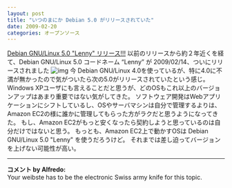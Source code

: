 ```yaml
---
layout: post
title: "いつのまにか Debian 5.0 がリリースされていた"
date: 2009-02-20
categories: オープンソース
---
```

 [Debian GNU/Linux 5.0 "Lenny" リリース!!!](http://www.debian.or.jp/blog/debian50r0.html)
 以前のリリースから約２年近くを経て、Debian GNU/Linux 5.0 コードネーム
 “Lenny” が 2009/02/14、ついにリリースされました
 ![img](http://www.debian.or.jp/image/gnome.png)
今 Debian GNU/Linux 4.0を使っているが、特に4.0に不満が無かったので気がついたら次の5.0がリリースされていたという感じ。
Windows XPユーザにも言えることだと思うが、どのOSもこれ以上のバージョンアップはあまり重要ではない気がしてきた。
ソフトウェア開発はWebアプリケーションにシフトしているし、OSやサーバマシンは自分で管理するよりは、Amazon EC2の様に誰かに管理してもらった方がラクだと思うようになってきた。
もし、Amazon EC2がもっと安くなったら契約しようと思っているのは自分だけではないと思う。
もっとも、Amazon EC2上で動かすOSは Debian GNU/Linux 5.0 "Lenny" を使うだろうけど。
それまでは差し迫ってバージョンを上げない可能性が高い。



---

**コメント by Alfredo:**  
Your weibste has to be the electronic Swiss army knife for this topic.
